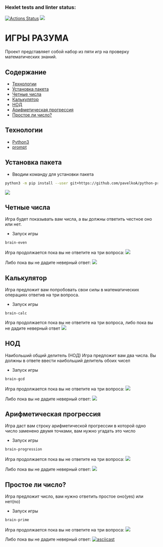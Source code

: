 ### Hexlet tests and linter status:
[![Actions Status](https://github.com/pavelkoA/python-project-49/workflows/hexlet-check/badge.svg)](https://github.com/pavelkoA/python-project-49/actions)
<a href="https://codeclimate.com/github/pavelkoA/python-project-49/maintainability"><img src="https://api.codeclimate.com/v1/badges/7229de36fadf6b84551c/maintainability" /></a>

<h1>ИГРЫ РАЗУМА</h1>

Проект представляет собой набор из пяти игр на проверку математических знаний.

## Содержание
- [Технологии](#технологии)
- [Установка пакета](#установка-пакета)
- [Четные числа](#четные-числа)
- [Калькулятор](#калькулятор)
- [НОД](#НОД)
- [Арифметическая прогрессия](#арифметическая-прогрессия)
- [Простое ли число?](#простое-ли-число?)

## Технологии
- [Python3](https://www.python.org/)
- [prompt](https://pypi.org/project/prompt/)

## Установка пакета

- Вводим команду для установки пакета
```sh
python3 -m pip install --user git+https://github.com/pavelkoA/python-project-49.git
```
<a href="https://asciinema.org/a/RIBhHalJr9wkaOyeKZyUMSAxl" target="_blank"><img src="https://asciinema.org/a/RIBhHalJr9wkaOyeKZyUMSAxl.svg" /></a>

## Четные числа

Игра будет показывать вам числа, а вы должны ответить честное оно или нет.

- Запуск игры
```sh
brain-even
```

Игра продолжается пока вы не ответите на три вопроса:
<a href="https://asciinema.org/a/u9d8Z7xMjEngrX369FTzeYYfI" target="_blank"><img src="https://asciinema.org/a/u9d8Z7xMjEngrX369FTzeYYfI.svg" /></a>

Либо пока вы не дадите неверный ответ:
<a href="https://asciinema.org/a/NyRsMKvM08C0Nq20vISOHmzgl" target="_blank"><img src="https://asciinema.org/a/NyRsMKvM08C0Nq20vISOHmzgl.svg" /></a>


## Калькулятор

Игра предложит вам попробовать свои силы в математических операциях ответив на три вопроса.

- Запуск игры
```sh
brain-calc
```

Игра продолжается пока вы не ответите на три вопроса, либо пока вы не дадите неверный ответ 
<a href="https://asciinema.org/a/ANX60ReZiVTl4DXqNsTWh4iXr" target="_blank"><img src="https://asciinema.org/a/ANX60ReZiVTl4DXqNsTWh4iXr.svg" /></a>


## НОД

Наибольший общий делитель (НОД)
Игра предложит вам два числа. Вы должны в ответе ввести наибольший делитель обоих чисел

- Запуск игры
```sh
brain-gcd
```

Игра продолжается пока вы не ответите на три вопроса:
<a href="https://asciinema.org/a/3mZfQaCf55aDMfkGUQdSRol2w" target="_blank"><img src="https://asciinema.org/a/3mZfQaCf55aDMfkGUQdSRol2w.svg" /></a>

Либо пока вы не дадите неверный ответ:
<a href="https://asciinema.org/a/4yXJNT7TVjrAJfIl68QRCyjMt" target="_blank"><img src="https://asciinema.org/a/4yXJNT7TVjrAJfIl68QRCyjMt.svg" /></a>

## Арифметическая прогрессия

Игра даст вам строку арифметической прогрессии в которой одно число заменено двумя точками, вам нужно угадать это число

- Запуск игры
```sh
brain-progression
```

Игра продолжается пока вы не ответите на три вопроса:
<a href="https://asciinema.org/a/UNZ4QoJ0PewlufbJagLfXmyU7" target="_blank"><img src="https://asciinema.org/a/UNZ4QoJ0PewlufbJagLfXmyU7.svg" /></a>

Либо пока вы не дадите неверный ответ:
<a href="https://asciinema.org/a/NRdlyKHo1XorxMjHIYhvbLDHQ" target="_blank"><img src="https://asciinema.org/a/NRdlyKHo1XorxMjHIYhvbLDHQ.svg" /></a>

## Простое ли число?

Игра предложит число, вам нужно ответить простое оно(yes) или нет(no)

- Запуск игры
```sh
brain-prime
```

Игра продолжается пока вы не ответите на три вопроса:
<a href="https://asciinema.org/a/LRN1CX6MRnOAhuGzp3EScP6iP" target="_blank"><img src="https://asciinema.org/a/LRN1CX6MRnOAhuGzp3EScP6iP.svg" /></a>

Либо пока вы не дадите неверный ответ:
[![asciicast](https://asciinema.org/a/o2aIo82hGFjKmD6jIfsz8df8T.svg)](https://asciinema.org/a/o2aIo82hGFjKmD6jIfsz8df8T)